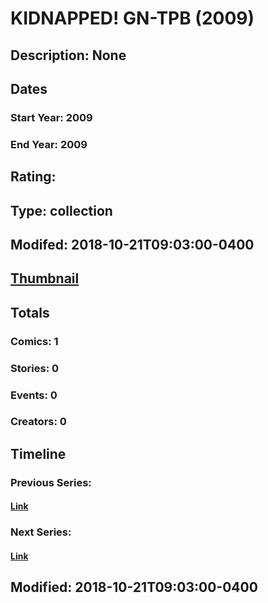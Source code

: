 # KIDNAPPED! GN-TPB (2009)
## Description: None
## Dates
### Start Year: 2009
### End Year: 2009
## Rating: 
## Type: collection
## Modifed: 2018-10-21T09:03:00-0400
## [Thumbnail](http://i.annihil.us/u/prod/marvel/i/mg/b/40/image_not_available.jpg)
## Totals
### Comics: 1
### Stories: 0
### Events: 0
### Creators: 0
## Timeline
### Previous Series: 
#### [Link]()
### Next Series: 
#### [Link]()
## Modified: 2018-10-21T09:03:00-0400